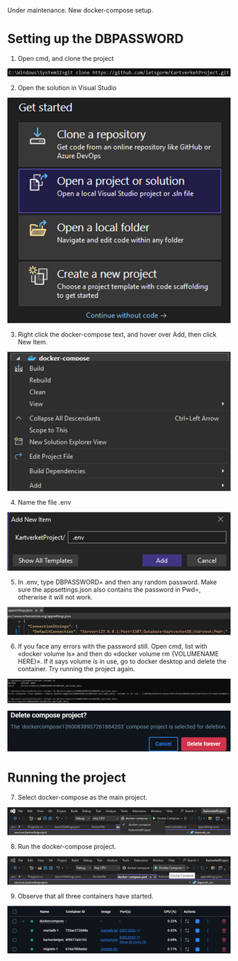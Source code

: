 Under maintenance. New docker-compose setup.



# Setting up the DBPASSWORD



1. Open cmd, and clone the project



![dockercompose](images/cmd1.png)



2. Open the solution in Visual Studio



![dockercompose](images/solution2.png)



3. Right click the docker-compose text, and hover over Add, then click New Item.



![dockercompose](images/add3.png)



4. Name the file .env



![dockercompose](images/env4.png)



5. In .env, type DBPASSWORD= and then any random password. Make sure the appsettings.json also contains the password in Pwd=, otherwise it will not work.



![dockercompose](images/apppass5.png)



6. If you face any errors with the password still. Open cmd, list with «docker volume ls» and then do «docker volume rm {VOLUMENAME HERE}». If it says volume is in use, go to docker desktop and delete the container. Try running the project again.



![dockercompose](images/volume6.png)



![dockercompose](images/deletecompose7.png)



# Running the project



7. Select docker-compose as the main project.



![dockercompose](images/selectdockercompose8.png)



8. Run the docker-compose project.



![dockercompose](images/rundockercompose9.png)



9. Observe that all three containers have started.



![dockercompose](images/observedockercompose10.png)















